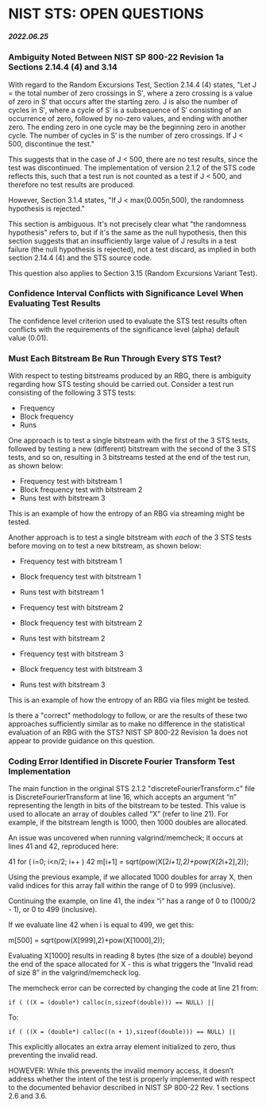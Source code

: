 # NIST STS: OPEN QUESTIONS

##### 2022.06.25

### Ambiguity Noted Between NIST SP 800-22 Revision 1a Sections 2.14.4 (4) and 3.14

With regard to the Random Excursions Test, Section 2.14.4 (4) states, "Let J = the total number of zero crossings in S′, where a zero crossing is a value of zero in S′ that occurs after the starting zero. J is also the number of cycles in S′, where a cycle of S′ is a subsequence of S′ consisting of an occurrence of zero, followed by no-zero values, and ending with another zero. The ending zero in one cycle may be the beginning zero in another cycle. The number of cycles in S′ is the number of zero crossings. If J < 500, discontinue the test."

This suggests that in the case of J < 500, there are no test results, since the test was discontinued. The implementation of version 2.1.2 of the STS code reflects this, such that a test run is not counted as a test if J < 500, and therefore no test results are produced.

However, Section 3.1.4 states, "If J < max(0.005n,500), the randomness hypothesis is rejected."

This section is ambiguous. It's not precisely clear what "the randomness hypothesis" refers to, but if it's the same as the null hypothesis, then this section suggests that an insufficiently large value of J results in a test failure (the null hypothesis is rejected), not a test discard, as implied in both section 2.14.4 (4) and the STS source code.

This question also applies to Section 3.15 (Random Excursions Variant Test).

### Confidence Interval Conflicts with Significance Level When Evaluating Test Results

The confidence level criterion used to evaluate the STS test results often conflicts with the requirements of the significance level (alpha) default value (0.01).

### Must Each Bitstream Be Run Through Every STS Test?

With respect to testing bitstreams produced by an RBG, there is ambiguity regarding how STS testing should be carried out. Consider a test run consisting of the following 3 STS tests:

* Frequency
* Block frequency
* Runs

One approach is to test a single bitstream with the first of the 3 STS tests, followed by testing a new (different) bitstream with the second of the 3 STS tests, and so on, resulting in 3 bitstreams tested at the end of the test run, as shown below:

* Frequency test with bitstream 1
* Block frequency test with bitstream 2
* Runs test with bitstream 3

This is an example of how the entropy of an RBG via streaming might be tested.

Another approach is to test a single bitstream with _each_ of the 3 STS tests before moving on to test a new bitstream, as shown below:

* Frequency test with bitstream 1
* Block frequency test with bitstream 1
* Runs test with bitstream 1

* Frequency test with bitstream 2
* Block frequency test with bitstream 2
* Runs test with bitstream 2

* Frequency test with bitstream 3
* Block frequency test with bitstream 3
* Runs test with bitstream 3

This is an example of how the entropy of an RBG via files might be tested.

Is there a "correct" methodology to follow, or are the results of these two approaches sufficiently similar as to make no difference in the statistical evaluation of an RBG with the STS? NIST SP 800-22 Revision 1a does not appear to provide guidance on this question.

### Coding Error Identified in Discrete Fourier Transform Test Implementation

The main function in the original STS 2.1.2 "discreteFourierTransform.c" file is DiscreteFourierTransform at line 16, which accepts an argument “n” representing the length in bits of the bitstream to be tested. This value is used to allocate an array of doubles called “X” (refer to line 21). For example, if the bitstream length is 1000, then 1000 doubles are allocated.

An issue was uncovered when running valgrind/memcheck; it occurs at lines 41 and 42, reproduced here:

41	for ( i=0; i<n/2; i++ )
42		m[i+1] = sqrt(pow(X[2*i+1],2)+pow(X[2*i+2],2)); 

Using the previous example, if we allocated 1000 doubles for array X, then valid indices for this array fall within the range of 0 to 999 (inclusive).

Continuing the example, on line 41, the index “i” has a range of 0 to (1000/2 - 1), or 0 to 499 (inclusive).

If we evaluate line 42 when i is equal to 499, we get this:

m[500] = sqrt(pow(X[999],2)+pow(X[1000],2));

Evaluating X[1000] results in reading 8 bytes (the size of a double) beyond the end of the space allocated for X - this is what triggers the “Invalid read of size 8” in the valgrind/memcheck log.

The memcheck error can be corrected by changing the code at line 21 from:

	if ( ((X = (double*) calloc(n,sizeof(double))) == NULL) || 
	
To:

	if ( ((X = (double*) calloc((n + 1),sizeof(double))) == NULL) ||

This explicitly allocates an extra array element initialized to zero, thus preventing the invalid read.

HOWEVER: While this prevents the invalid memory access, it doesn’t address whether the intent of the test is properly implemented with respect to the documented behavior described in NIST SP 800-22 Rev. 1 sections 2.6 and 3.6.

